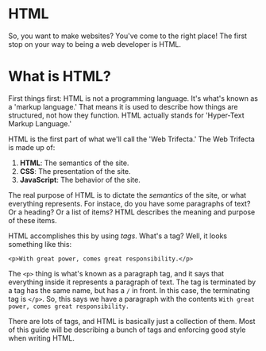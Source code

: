 # HTML
So, you want to make websites? You've come to the right place! The first stop on your way to being a web developer is HTML.

# What is HTML?
First things first: HTML is not a programming language. It's what's known as a 'markup language.' That means it is used to describe how things are structured, not how they function. HTML actually stands for 'Hyper-Text Markup Language.' 

HTML is the first part of what we'll call the 'Web Trifecta.' The Web Trifecta is made up of:

1. **HTML**: The semantics of the site.
2. **CSS**: The presentation of the site.
3. **JavaScript**: The behavior of the site.

The real purpose of HTML is to dictate the *semantics* of the site, or what everything represents. For instace, do you have some paragraphs of text? Or a heading? Or a list of items? HTML describes the meaning and purpose of these items.

HTML accomplishes this by using *tags*. What's a tag? Well, it looks something like this:

```
<p>With great power, comes great responsibility.</p>
```

The ```<p>``` thing is what's known as a paragraph tag, and it says that everything inside it represents a paragraph of text. The tag is terminated by a tag has the same name, but has a ```/``` in front. In this case, the terminating tag is ```</p>```. So, this says we have a paragraph with the contents ```With great power, comes great responsibility.```

There are lots of tags, and HTML is basically just a collection of them. Most of this guide will be describing a bunch of tags and enforcing good style when writing HTML.
